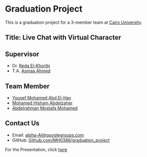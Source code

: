 # Graduation Project

This is a graduation project for a 3-member team at [Cairo University](https://www.linkedin.com/school/cairo-university).

## Title: Live Chat with Virtual Character

## Supervisor

- Dr. [Reda El-Khoribi](https://linkedin.com/in/reda-el-khoribi-aa338437)
- T.A. [Asmaa Ahmed](https://github.com/MH0386/graduation_project/wiki/)

## Team Member

- [Yousef Mohamed Abd El-Hay](https://www.linkedin.com/in/yussef-mohamed-900b44161)
- [Mohamed Hisham Abdelzaher](https://linkedin.com/in/MH0386)
- [Abdelrahman Mostafa Mohamed](https://linkedin.com/in/abdelrahman-mostafa-mohamed)

## Contact Us

- Email: [alpha-AI@googlegroups.com](mailto:alpha-AI@googlegroups.com)
- GitHub: [Github.com/MH0386/graduation_project](https://github.com/MH0386/graduation_project)

For the Presentation, click [here](https://tome.app/httpswwwfacebookcom-1aa/graduation-project-clsmcwggf05tmmu5zov31x0m6)
